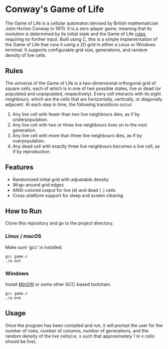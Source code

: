 # Conway's Game of Life
The Game of Life is a cellular automaton devised by British mathematician John Horton Conway in 1970. It is a zero-player game, meaning that its evolution is determined by its initial state and the Game of Life [rules](#Rules), requiring no further input.
Built using C, this is a simple implementation of the Game of Life that runs it using a 2D grid in either a Linux or Windows terminal. It supports configurable grid size, generations, and random density of live cells.

## Rules
The universe of the Game of Life is a two-dimensional orthogonal grid of square cells, each of which is in one of two possible states, live or dead (or populated and unpopulated, respectively). Every cell interacts with its eight neighbours, which are the cells that are horizontally, vertically, or diagonally adjacent. At each step in time, the following transitions occur:

1. Any live cell with fewer than two live neighbours dies, as if by underpopulation.
2. Any live cell with two or three live neighbours lives on to the next generation.
3. Any live cell with more than three live neighbours dies, as if by overpopulation.
4. Any dead cell with exactly three live neighbours becomes a live cell, as if by reproduction.

## Features
- Randomized initial grid with adjustable density
- Wrap-around grid edges
- ANSI-colored output for live (`#`) and dead (`.`) cells
- Cross-platform support for sleep and screen clearing

## How to Run
Clone this repository and go to the project directory.

### Linux / macOS
Make sure 'gcc' is installed.

```shell
gcc game.c
./a.out
```

### Windows
Install [MinGW](https://www.mingw-w64.org/) or some other GCC-based toolchain.

```shell
gcc game.c
./a.exe
```

## Usage
Once the program has been compiled and run, it will prompt the user for the number of rows, number of columns, number of generations, and the random density of the live cells(i.e, x such that approximately 1 in x cells should be live).
